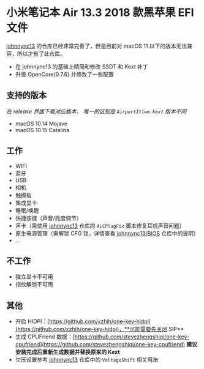 # 小米笔记本 Air 13.3 2018 款黑苹果 EFI 文件

[johnnync13](https://github.com/johnnync13/Xiaomi-Mi-Air) 的仓库已经非常完善了，但是目前对 macOS 11 以下的版本无法兼容，所以才有了此仓库。

- 在 johnnync13 的基础上精简和修改 SSDT 和 Kext 补丁
- 升级 OpenCore(0.7.6) 并修改了一些配置

## 支持的版本
*在 release 界面下载对应版本， 唯一的区别是 `AirportItlwm.kext` 版本不同*
- macOS 10.14 Mojave
- macOS 10.15 Catalina

## 工作
- WIFI
- 蓝牙
- USB
- 相机
- 触摸板
- 集成显卡
- 睡眠/唤醒
- 快捷按键（声音/亮度调节）
- 声卡（需使用 [johnnync13](https://github.com/johnnync13/Xiaomi-Mi-Air/tree/master/Audio) 仓库的 `ALCPlugFix` 脚本修复耳机声音问题）
- 原生电源管理（需解锁 CFG 锁，详情查看 [johnnync13/BIOS](https://github.com/johnnync13/Xiaomi-Mi-Air/tree/master/BIOS) 仓库中的说明）
- ...

## 不工作
- 独立显卡不可用
- 指纹解锁不可用

## 其他
- 开启 HIDPI：[https://github.com/xzhih/one-key-hidpi](https://github.com/xzhih/one-key-hidpi)，**可能需要先关闭 SIP**
- 生成 CPUFriend 数据：[https://github.com/stevezhengshiqi/one-key-cpufriend](https://github.com/stevezhengshiqi/one-key-cpufriend) **建议安装完成后重新生成数据并替换原来的 Kext**
- 欠压设置参考 [johnnync13](https://github.com/johnnync13/Xiaomi-Mi-Air/tree/master/BIOS/VoltageShift) 仓库中的 `VoltageShift` 相关用法